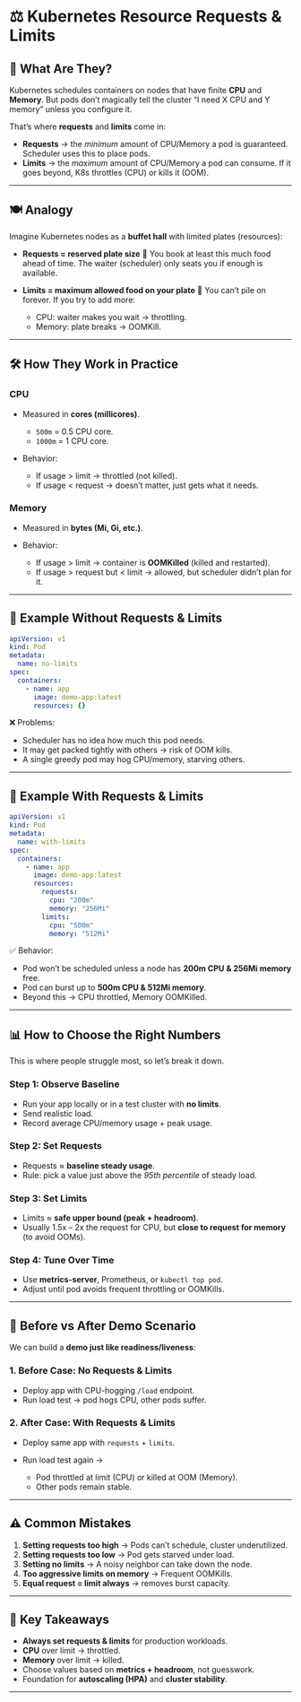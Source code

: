# ⚖️ Kubernetes Resource Requests & Limits

## 🔎 What Are They?

Kubernetes schedules containers on nodes that have finite **CPU** and **Memory**.
But pods don’t magically tell the cluster “I need X CPU and Y memory” unless you configure it.

That’s where **requests** and **limits** come in:

* **Requests** → the *minimum* amount of CPU/Memory a pod is guaranteed. Scheduler uses this to place pods.
* **Limits** → the *maximum* amount of CPU/Memory a pod can consume. If it goes beyond, K8s throttles (CPU) or kills it (OOM).

---

## 🍽️ Analogy

Imagine Kubernetes nodes as a **buffet hall** with limited plates (resources):

* **Requests = reserved plate size** 🥗
  You book at least this much food ahead of time. The waiter (scheduler) only seats you if enough is available.

* **Limits = maximum allowed food on your plate** 🍔
  You can’t pile on forever. If you try to add more:

  * CPU: waiter makes you wait → throttling.
  * Memory: plate breaks → OOMKill.

---

## 🛠️ How They Work in Practice

### CPU

* Measured in **cores (millicores)**.

  * `500m` = 0.5 CPU core.
  * `1000m` = 1 CPU core.

* Behavior:

  * If usage > limit → throttled (not killed).
  * If usage < request → doesn’t matter, just gets what it needs.

### Memory

* Measured in **bytes (Mi, Gi, etc.)**.

* Behavior:

  * If usage > limit → container is **OOMKilled** (killed and restarted).
  * If usage > request but < limit → allowed, but scheduler didn’t plan for it.

---

## 🧪 Example Without Requests & Limits

```yaml
apiVersion: v1
kind: Pod
metadata:
  name: no-limits
spec:
  containers:
    - name: app
      image: demo-app:latest
      resources: {}
```

❌ Problems:

* Scheduler has no idea how much this pod needs.
* It may get packed tightly with others → risk of OOM kills.
* A single greedy pod may hog CPU/memory, starving others.

---

## 🧪 Example With Requests & Limits

```yaml
apiVersion: v1
kind: Pod
metadata:
  name: with-limits
spec:
  containers:
    - name: app
      image: demo-app:latest
      resources:
        requests:
          cpu: "200m"
          memory: "256Mi"
        limits:
          cpu: "500m"
          memory: "512Mi"
```

✅ Behavior:

* Pod won’t be scheduled unless a node has **200m CPU & 256Mi memory** free.
* Pod can burst up to **500m CPU & 512Mi memory**.
* Beyond this → CPU throttled, Memory OOMKilled.

---

## 📊 How to Choose the Right Numbers

This is where people struggle most, so let’s break it down.

### Step 1: Observe Baseline

* Run your app locally or in a test cluster with **no limits**.
* Send realistic load.
* Record average CPU/memory usage + peak usage.

### Step 2: Set Requests

* Requests ≈ **baseline steady usage**.
* Rule: pick a value just above the *95th percentile* of steady load.

### Step 3: Set Limits

* Limits ≈ **safe upper bound (peak + headroom)**.
* Usually 1.5x – 2x the request for CPU, but **close to request for memory** (to avoid OOMs).

### Step 4: Tune Over Time

* Use **metrics-server**, Prometheus, or `kubectl top pod`.
* Adjust until pod avoids frequent throttling or OOMKills.

---

## 🔬 Before vs After Demo Scenario

We can build a **demo just like readiness/liveness**:

### 1. Before Case: No Requests & Limits

* Deploy app with CPU-hogging `/load` endpoint.
* Run load test → pod hogs CPU, other pods suffer.

### 2. After Case: With Requests & Limits

* Deploy same app with `requests` + `limits`.
* Run load test again →

  * Pod throttled at limit (CPU) or killed at OOM (Memory).
  * Other pods remain stable.

---

## ⚠️ Common Mistakes

1. **Setting requests too high** → Pods can’t schedule, cluster underutilized.
2. **Setting requests too low** → Pod gets starved under load.
3. **Setting no limits** → A noisy neighbor can take down the node.
4. **Too aggressive limits on memory** → Frequent OOMKills.
5. **Equal request = limit always** → removes burst capacity.

---

## 🎯 Key Takeaways

* **Always set requests & limits** for production workloads.
* **CPU** over limit → throttled.
* **Memory** over limit → killed.
* Choose values based on **metrics + headroom**, not guesswork.
* Foundation for **autoscaling (HPA)** and **cluster stability**.

---
